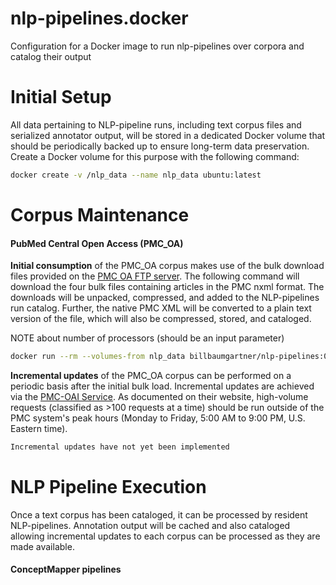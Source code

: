 # nlp-pipelines.docker
Configuration for a Docker image to run nlp-pipelines over corpora and catalog their output


# Initial Setup

All data pertaining to NLP-pipeline runs, including text corpus files and serialized annotator output, will be stored in a dedicated Docker volume that should be periodically backed up to ensure long-term data preservation. Create a Docker volume for this purpose with the following command:

```bash
docker create -v /nlp_data --name nlp_data ubuntu:latest
```

# Corpus Maintenance

#### PubMed Central Open Access (PMC_OA)

__Initial consumption__ of the PMC_OA corpus makes use of the bulk download files provided on the [PMC OA FTP server](ftp://ftp.ncbi.nlm.nih.gov/pub/pmc/). The following command will download the four bulk files containing articles in the PMC nxml format. The downloads will be unpacked, compressed, and added to the NLP-pipelines run catalog. Further, the native PMC XML will be converted to a plain text version of the file, which will also be compressed, stored, and cataloged.

NOTE about number of processors (should be an input parameter)

```bash
docker run --rm --volumes-from nlp_data billbaumgartner/nlp-pipelines:0.5.4 ./init-pmcoa-corpus.sh
```

__Incremental updates__ of the PMC_OA corpus can be performed on a periodic basis after the initial bulk load. Incremental updates are achieved via the [PMC-OAI Service](https://www.ncbi.nlm.nih.gov/pmc/tools/oai/). As documented on their website, high-volume requests (classified as >100 requests at a time) should be run outside of the PMC system's peak hours (Monday to Friday, 5:00 AM to 9:00 PM, U.S. Eastern time).

```bash
Incremental updates have not yet been implemented
```

# NLP Pipeline Execution

Once a text corpus has been cataloged, it can be processed by resident NLP-pipelines. Annotation output will be cached and also cataloged allowing incremental updates to each corpus can be processed as they are made available.

#### ConceptMapper pipelines
